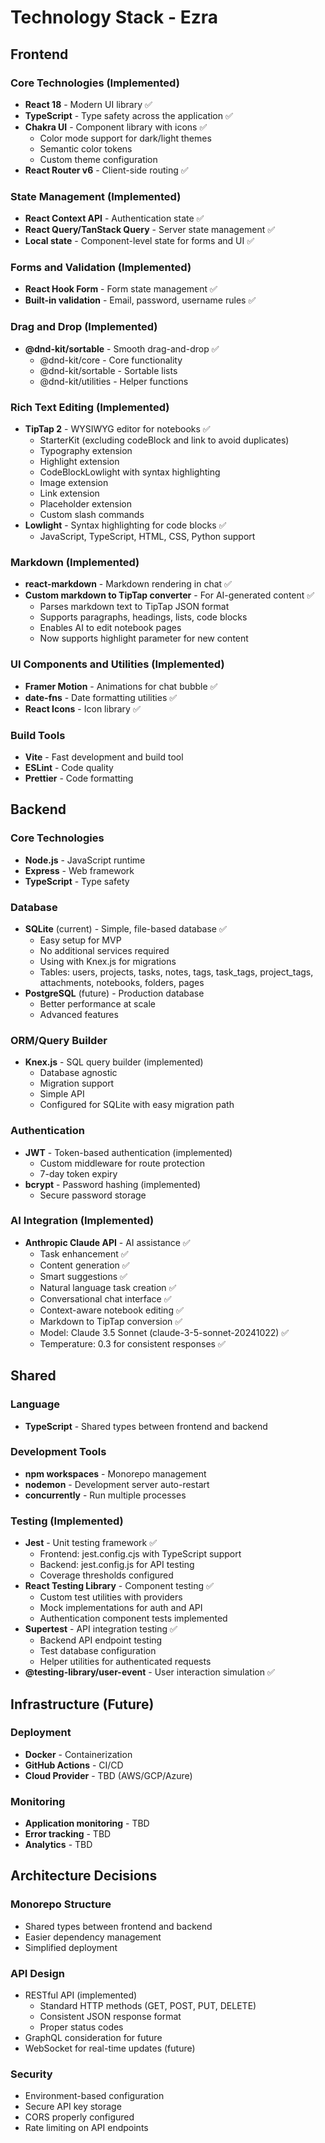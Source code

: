 # Technology Stack - Ezra

## Frontend

### Core Technologies (Implemented)
- **React 18** - Modern UI library ✅
- **TypeScript** - Type safety across the application ✅
- **Chakra UI** - Component library with icons ✅
  - Color mode support for dark/light themes
  - Semantic color tokens
  - Custom theme configuration
- **React Router v6** - Client-side routing ✅

### State Management (Implemented)
- **React Context API** - Authentication state ✅
- **React Query/TanStack Query** - Server state management ✅
- **Local state** - Component-level state for forms and UI ✅

### Forms and Validation (Implemented)
- **React Hook Form** - Form state management ✅
- **Built-in validation** - Email, password, username rules ✅

### Drag and Drop (Implemented)
- **@dnd-kit/sortable** - Smooth drag-and-drop ✅
  - @dnd-kit/core - Core functionality
  - @dnd-kit/sortable - Sortable lists
  - @dnd-kit/utilities - Helper functions

### Rich Text Editing (Implemented)
- **TipTap 2** - WYSIWYG editor for notebooks ✅
  - StarterKit (excluding codeBlock and link to avoid duplicates)
  - Typography extension
  - Highlight extension
  - CodeBlockLowlight with syntax highlighting
  - Image extension
  - Link extension
  - Placeholder extension
  - Custom slash commands
- **Lowlight** - Syntax highlighting for code blocks ✅
  - JavaScript, TypeScript, HTML, CSS, Python support

### Markdown (Implemented)
- **react-markdown** - Markdown rendering in chat ✅
- **Custom markdown to TipTap converter** - For AI-generated content ✅
  - Parses markdown text to TipTap JSON format
  - Supports paragraphs, headings, lists, code blocks
  - Enables AI to edit notebook pages
  - Now supports highlight parameter for new content

### UI Components and Utilities (Implemented)
- **Framer Motion** - Animations for chat bubble ✅
- **date-fns** - Date formatting utilities ✅
- **React Icons** - Icon library ✅

### Build Tools
- **Vite** - Fast development and build tool
- **ESLint** - Code quality
- **Prettier** - Code formatting

## Backend

### Core Technologies
- **Node.js** - JavaScript runtime
- **Express** - Web framework
- **TypeScript** - Type safety

### Database
- **SQLite** (current) - Simple, file-based database ✅
  - Easy setup for MVP
  - No additional services required
  - Using with Knex.js for migrations
  - Tables: users, projects, tasks, notes, tags, task_tags, project_tags, attachments, notebooks, folders, pages
- **PostgreSQL** (future) - Production database
  - Better performance at scale
  - Advanced features

### ORM/Query Builder
- **Knex.js** - SQL query builder (implemented)
  - Database agnostic
  - Migration support
  - Simple API
  - Configured for SQLite with easy migration path

### Authentication
- **JWT** - Token-based authentication (implemented)
  - Custom middleware for route protection
  - 7-day token expiry
- **bcrypt** - Password hashing (implemented)
  - Secure password storage

### AI Integration (Implemented)
- **Anthropic Claude API** - AI assistance ✅
  - Task enhancement ✅
  - Content generation ✅
  - Smart suggestions ✅
  - Natural language task creation ✅
  - Conversational chat interface ✅
  - Context-aware notebook editing ✅
  - Markdown to TipTap conversion ✅
  - Model: Claude 3.5 Sonnet (claude-3-5-sonnet-20241022) ✅
  - Temperature: 0.3 for consistent responses ✅

## Shared

### Language
- **TypeScript** - Shared types between frontend and backend

### Development Tools
- **npm workspaces** - Monorepo management
- **nodemon** - Development server auto-restart
- **concurrently** - Run multiple processes

### Testing (Implemented)
- **Jest** - Unit testing framework ✅
  - Frontend: jest.config.cjs with TypeScript support
  - Backend: jest.config.js for API testing
  - Coverage thresholds configured
- **React Testing Library** - Component testing ✅
  - Custom test utilities with providers
  - Mock implementations for auth and API
  - Authentication component tests implemented
- **Supertest** - API integration testing ✅
  - Backend API endpoint testing
  - Test database configuration
  - Helper utilities for authenticated requests
- **@testing-library/user-event** - User interaction simulation ✅

## Infrastructure (Future)

### Deployment
- **Docker** - Containerization
- **GitHub Actions** - CI/CD
- **Cloud Provider** - TBD (AWS/GCP/Azure)

### Monitoring
- **Application monitoring** - TBD
- **Error tracking** - TBD
- **Analytics** - TBD

## Architecture Decisions

### Monorepo Structure
- Shared types between frontend and backend
- Easier dependency management
- Simplified deployment

### API Design
- RESTful API (implemented)
  - Standard HTTP methods (GET, POST, PUT, DELETE)
  - Consistent JSON response format
  - Proper status codes
- GraphQL consideration for future
- WebSocket for real-time updates (future)

### Security
- Environment-based configuration
- Secure API key storage
- CORS properly configured
- Rate limiting on API endpoints